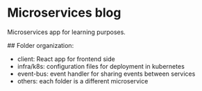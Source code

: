 # Microservices blog

Microservices app for learning purposes.

## Folder organization:

- client: React app for frontend side
- infra/k8s: configuration files for deployment in kubernetes
- event-bus: event handler for sharing events between services
- others: each folder is a different microservice
